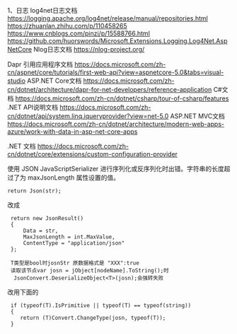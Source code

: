 ﻿1、日志
log4net日志文档
https://logging.apache.org/log4net/release/manual/repositories.html
https://zhuanlan.zhihu.com/p/110458265
https://www.cnblogs.com/pinzi/p/15588766.html
https://github.com/huorswords/Microsoft.Extensions.Logging.Log4Net.AspNetCore
Nlog日志文档
https://nlog-project.org/

Dapr 引用应用程序文档 https://docs.microsoft.com/zh-cn/aspnet/core/tutorials/first-web-api?view=aspnetcore-5.0&tabs=visual-studio
ASP.NET Core文档   https://docs.microsoft.com/zh-cn/dotnet/architecture/dapr-for-net-developers/reference-application
C#文档  https://docs.microsoft.com/zh-cn/dotnet/csharp/tour-of-csharp/features
.NET API说明文档 https://docs.microsoft.com/zh-cn/dotnet/api/system.linq.iqueryprovider?view=net-5.0
ASP.NET MVC文档 https://docs.microsoft.com/zh-cn/dotnet/architecture/modern-web-apps-azure/work-with-data-in-asp-net-core-apps

.NET 文档  https://docs.microsoft.com/zh-cn/dotnet/core/extensions/custom-configuration-provider

使用 JSON JavaScriptSerializer 进行序列化或反序列化时出错。字符串的长度超过了为 maxJsonLength 属性设置的值。

```
return Json(str);
```

改成

```
 return new JsonResult()
 {
     Data = str,
     MaxJsonLength = int.MaxValue,
     ContentType = "application/json"
 };
```

```
 T类型是bool时josnStr 原数据格式是 "XXX":true 
 读取该节点var josn = jObject[nodeName].ToString();时
  JsonConvert.DeserializeObject<T>(josn);会强转失败
```

改用下面的

```
 if (typeof(T).IsPrimitive || typeof(T) == typeof(string))
 {
    return (T)Convert.ChangeType(josn, typeof(T));
 }
```


